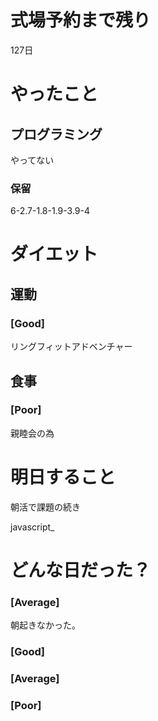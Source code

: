 # 式場予約まで残り

127日

# やったこと

## プログラミング

やってない

### 保留
6-2.7-1.8-1.9-3.9-4

# ダイエット

## 運動 

### [Good]

リングフィットアドベンチャー

## 食事

### [Poor]

親睦会の為

# 明日すること

朝活で課題の続き

javascript_

# どんな日だった？

### [Average]

朝起きなかった。

### [Good]
### [Average]
### [Poor]
